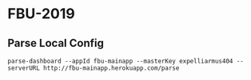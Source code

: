 # FBU-2019

## Parse Local Config
```
parse-dashboard --appId fbu-mainapp --masterKey expelliarmus404 --serverURL http://fbu-mainapp.herokuapp.com/parse

```
